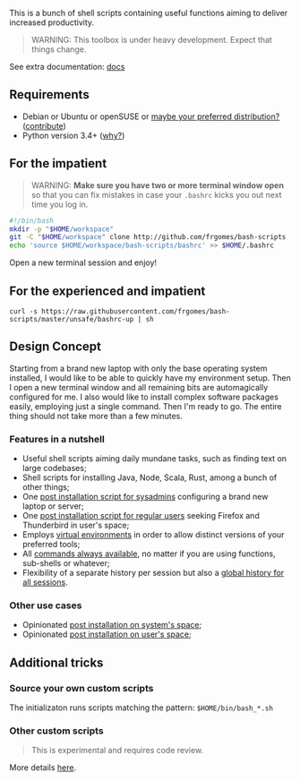 This is a bunch of shell scripts containing useful functions aiming to deliver increased productivity.

> WARNING: This toolbox is under heavy development. Expect that things change.

See extra documentation: [docs](docs)

## Requirements

* Debian or Ubuntu or openSUSE or [maybe your preferred distribution?](docs/distros.md) ([contribute](docs/contribute.md)) 
* Python version 3.4+ ([why?](docs/python-venv.md))

## For the impatient

> WARNING: **Make sure you have two or more terminal window open** so that you can fix mistakes in case your ``.bashrc`` kicks you out next time you log in.

```bash
#!/bin/bash
mkdir -p "$HOME/workspace"
git -C "$HOME/workspace" clone http://github.com/frgomes/bash-scripts
echo 'source $HOME/workspace/bash-scripts/bashrc' >> $HOME/.bashrc
```

Open a new terminal session and enjoy!

## For the experienced and impatient

    curl -s https://raw.githubusercontent.com/frgomes/bash-scripts/master/unsafe/bashrc-up | sh


## Design Concept

Starting from a brand new laptop with only the base operating system installed, I would like to be able to quickly have my environment setup. Then I open a new terminal window and all remaining bits are automagically configured for me. I also would like to install complex software packages easily, employing just a single command. Then I'm ready to go. The entire thing should not take more than a few minutes.

### Features in a nutshell

* Useful shell scripts aiming daily mundane tasks, such as finding text on large codebases;
* Shell scripts for installing Java, Node, Scala, Rust, among a bunch of other things;
* One [post installation script for sysadmins](docs/postinstall-sysadmin.md) configuring a brand new laptop or server;
* One [post installation script for regular users](docs/postinstall-user.md) seeking Firefox and Thunderbird in user's space;
* Employs [virtual environments](docs/python-venv.md) in order to allow distinct versions of your preferred tools;
* All [commands always available](docs/design.md), no matter if you are using functions, sub-shells or whatever;
* Flexibility of a separate history per session but also a [global history for all sessions](docs/history.md).

### Other use cases

* Opinionated [post installation on system's space](docs/postinstall-sysadmin.md);
* Opinionated [post installation on user's space](docs/postinstall-user.md);

## Additional tricks

### Source your own custom scripts

The initializaton runs scripts matching the pattern: ``$HOME/bin/bash_*.sh``

### Other custom scripts

> This is experimental and requires code review.

More details [here](docs/extensions.md).
